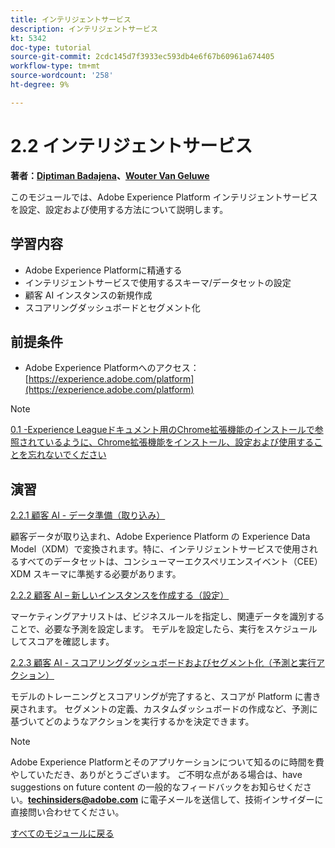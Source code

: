 ```yaml
---
title: インテリジェントサービス
description: インテリジェントサービス
kt: 5342
doc-type: tutorial
source-git-commit: 2cdc145d7f3933ec593db4e6f67b60961a674405
workflow-type: tm+mt
source-wordcount: '258'
ht-degree: 9%

---
```


# 2.2 インテリジェントサービス

**著者：[Diptiman Badajena](https://www.linkedin.com/in/diptiman-badajena-1b178019/)、[Wouter Van Geluwe](https://www.linkedin.com/in/woutervangeluwe/)**

このモジュールでは、Adobe Experience Platform インテリジェントサービスを設定、設定および使用する方法について説明します。

## 学習内容

- Adobe Experience Platformに精通する
- インテリジェントサービスで使用するスキーマ/データセットの設定
- 顧客 AI インスタンスの新規作成
- スコアリングダッシュボードとセグメント化

## 前提条件

- Adobe Experience Platformへのアクセス：[https://experience.adobe.com/platform](https://experience.adobe.com/platform)

>[!NOTE]
>
>[0.1 -Experience Leagueドキュメント用のChrome拡張機能のインストールで参照されているように、Chrome拡張機能をインストール、設定および使用することを忘れないでください ](../../gettingstarted/gettingstarted/ex1.md)

## 演習

[2.2.1 顧客 AI - データ準備（取り込み）](./ex1.md)

顧客データが取り込まれ、Adobe Experience Platform の Experience Data Model（XDM）で変換されます。特に、インテリジェントサービスで使用されるすべてのデータセットは、コンシューマーエクスペリエンスイベント（CEE） XDM スキーマに準拠する必要があります。

[2.2.2 顧客 AI – 新しいインスタンスを作成する（設定）](./ex2.md)

マーケティングアナリストは、ビジネスルールを指定し、関連データを識別することで、必要な予測を設定します。 モデルを設定したら、実行をスケジュールしてスコアを確認します。

[2.2.3 顧客 AI - スコアリングダッシュボードおよびセグメント化（予測と実行アクション）](./ex3.md)

モデルのトレーニングとスコアリングが完了すると、スコアが Platform に書き戻されます。 セグメントの定義、カスタムダッシュボードの作成など、予測に基づいてどのようなアクションを実行するかを決定できます。

>[!NOTE]
>
>Adobe Experience Platformとそのアプリケーションについて知るのに時間を費やしていただき、ありがとうございます。 ご不明な点がある場合は、have suggestions on future content の一般的なフィードバックをお知らせください。**techinsiders@adobe.com** に電子メールを送信して、技術インサイダーに直接問い合わせてください。

[すべてのモジュールに戻る](../../../overview.md)
